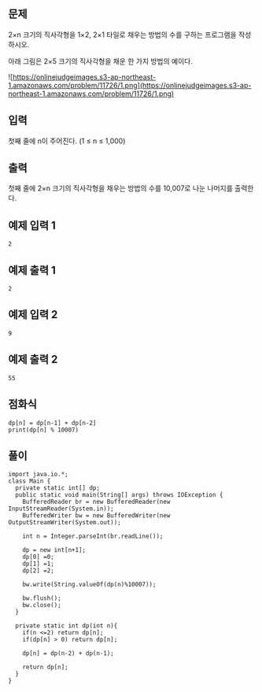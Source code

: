 ## 문제

2×n 크기의 직사각형을 1×2, 2×1 타일로 채우는 방법의 수를 구하는 프로그램을 작성하시오.

아래 그림은 2×5 크기의 직사각형을 채운 한 가지 방법의 예이다.

![https://onlinejudgeimages.s3-ap-northeast-1.amazonaws.com/problem/11726/1.png](https://onlinejudgeimages.s3-ap-northeast-1.amazonaws.com/problem/11726/1.png)

## 입력

첫째 줄에 n이 주어진다. (1 ≤ n ≤ 1,000)

## 출력

첫째 줄에 2×n 크기의 직사각형을 채우는 방법의 수를 10,007로 나눈 나머지를 출력한다.

## 예제 입력 1

```
2
```

## 예제 출력 1

```
2
```

## 예제 입력 2

```
9
```

## 예제 출력 2

```
55
```

## 점화식
```
dp[n] = dp[n-1] + dp[n-2]
print(dp[n] % 10007)
```

## 풀이
```
import java.io.*;
class Main {
  private static int[] dp;
  public static void main(String[] args) throws IOException {
    BufferedReader br = new BufferedReader(new InputStreamReader(System.in));
    BufferedWriter bw = new BufferedWriter(new OutputStreamWriter(System.out));

    int n = Integer.parseInt(br.readLine());

    dp = new int[n+1];
    dp[0] =0;
    dp[1] =1;
    dp[2] =2;

    bw.write(String.valueOf(dp(n)%10007));

    bw.flush();
    bw.close();
  }

  private static int dp(int n){
    if(n <=2) return dp[n];
    if(dp[n] > 0) return dp[n];
    
    dp[n] = dp(n-2) + dp(n-1);

    return dp[n];
  }
}
```